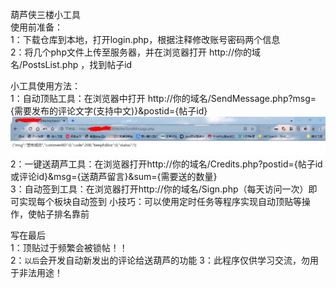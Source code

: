 葫芦侠三楼小工具  
使用前准备：  
1：下载仓库到本地，打开login.php，根据注释修改账号密码两个信息  
2：将几个php文件上传至服务器，并在浏览器打开 http://你的域名/PostsList.php ，找到帖子id  
  
小工具使用方法：  
1：自动顶贴工具：在浏览器中打开 http://你的域名/SendMessage.php?msg={需要发布的评论文字(支持中文)}&postid={帖子id} 
![avatar](https://raw.githubusercontent.com/xiguac/HuluxiaTools/main/2.png)   
2：一键送葫芦工具：在浏览器打开http://你的域名/Credits.php?postid={帖子id或评论id}&msg={送葫芦留言}&sum={需要送的数量}  
3：自动签到工具：在浏览器打开http://你的域名/Sign.php（每天访问一次）即可实现每个板块自动签到
小技巧：可以使用定时任务等程序实现自动顶贴等操作，使帖子排名靠前
  
  
写在最后   
1：顶贴过于频繁会被锁帖！！  
2：`以后`会开发自动新发出的评论给送葫芦的功能
3：此程序仅供学习交流，勿用于非法用途！
